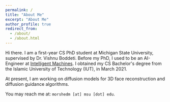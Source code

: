 ```yaml
---
permalink: /
title: "About Me"
excerpt: "About Me"
author_profile: true
redirect_from: 
  - /about/
  - /about.html
---
```


Hi there. I am a first-year CS PhD student at Michigan State University, supervised by Dr. Vishnu Boddeti. Before my PhD, I used to be an AI-Engineer at [Intelligent Machines](https://bangladesh.ai). I obtained my CS Bachelor's degree from the Islamic University of Technology (IUT), in March 2021.

At present, I am working on diffusion models for 3D face reconstruction and diffusion guidance algorithms.

You may reach me at: `morshedm [at] msu [dot] edu`.
